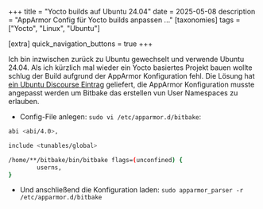 +++
title = "Yocto builds auf Ubuntu 24.04"
date = 2025-05-08
description = "AppArmor Config für Yocto builds anpassen ..."
[taxonomies]
tags = ["Yocto", "Linux", "Ubuntu"]

[extra]
quick_navigation_buttons = true
+++

Ich bin inzwischen zurück zu Ubuntu gewechselt und verwende Ubuntu 24.04.
Als ich kürzlich mal wieder ein Yocto basiertes Projekt bauen wollte schlug der Build aufgrund der AppArmor Konfiguration fehl.
Die Lösung hat [ein Ubuntu Discourse Eintrag](https://discourse.ubuntu.com/t/ubuntu-24-04-lts-noble-numbat-release-notes/39890) geliefert,
die AppArmor Konfiguration musste angepasst werden um Bitbake das erstellen vun User Namespaces zu erlauben.

- Config-File anlegen: `sudo vi /etc/apparmor.d/bitbake`:

```bash
abi <abi/4.0>,

include <tunables/global>

/home/**/bitbake/bin/bitbake flags=(unconfined) {  
        userns,  
}
```

- Und anschließend die Konfiguration laden: `sudo apparmor_parser -r /etc/apparmor.d/bitbake`
